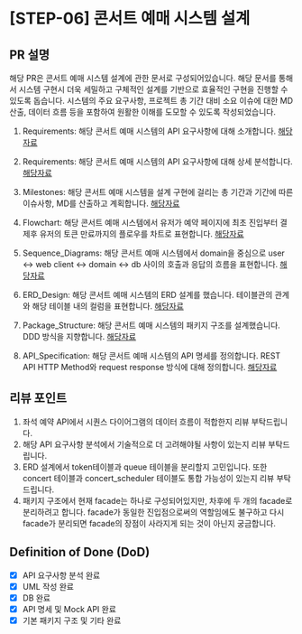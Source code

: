 <!--
  제목은 [(과제 STEP)] (작업한 내용) 로 작성해 주세요
  예시: [STEP-5] 이커머스 시스템 설계 
-->
# [STEP-06] 콘서트 예매 시스템 설계

## PR 설명
<!-- 해당 PR이 왜 발생했고, 어떤부분에 대한 작업인지 작성해주세요. -->
해당 PR은 콘서트 예매 시스템 설계에 관한 문서로 구성되어있습니다. 해당 문서를 통해서 시스템 구현시 더욱 세밀하고 구체적인 설계를 기반으로 효율적인 구현을 진행할 수 있도록 돕습니다. 
시스템의 주요 요구사항, 프로젝트 총 기간 대비 소요 이슈에 대한 MD 산출, 데이터 흐름 등을 포함하여 원활한 이해를 도모할 수 있도록 작성되었습니다.

1. Requirements: 해당 콘서트 예매 시스템의 API 요구사항에 대해 소개합니다.
[해당자료]((https://github.com/kimseonkyoung/hhplus-concert-reservation/wiki/01.-%EC%9A%94%EA%B5%AC%EC%82%AC%ED%95%AD))
2. Requirements: 해당 콘서트 예매 시스템의 API 요구사항에 대해 상세 분석합니다.
[해당자료]((https://github.com/kimseonkyoung/hhplus-concert-reservation/wiki/02.-%EC%9A%94%EA%B5%AC%EC%82%AC%ED%95%AD-%EB%B6%84%EC%84%9D))
3. Milestones: 해당 콘서트 예매 시스템을 설계 구현에 걸리는 총 기간과 기간에 따른 이슈사항, MD를 산출하고 계획합니다.
[해당자료]((https://github.com/kimseonkyoung/hhplus-concert-reservation/wiki/03.-%EB%A7%88%EC%9D%BC%EC%8A%A4%ED%86%A4))
4. Flowchart: 해당 콘서트 예매 시스템에서 유저가 예약 페이지에 최초 진입부터 결제후 유저의 토큰 만료까지의 플로우를 차트로 표현합니다.
[해당자료]((https://github.com/kimseonkyoung/hhplus-concert-reservation/wiki/04.-%ED%94%8C%EB%A1%9C%EC%9A%B0-%EC%B0%A8%ED%8A%B8))
5. Sequence_Diagrams: 해당 콘서트 예매 시스템에서 domain을 중심으로 user <-> web client <-> domain <-> db 사이의 호출과 응답의 흐름을 표현합니다.
[해당자료]((https://github.com/kimseonkyoung/hhplus-concert-reservation/wiki/05.-%EC%8B%9C%ED%80%80%EC%8A%A4-%EB%8B%A4%EC%9D%B4%EC%96%B4%EA%B7%B8%EB%9E%A8))
6. ERD_Design: 해당 콘서트 예매 시스템의 ERD 설계를 했습니다. 테이블관의 관계와 해당 테이블 내의 컬럼을 표현합니다.
[해당자료]((https://github.com/kimseonkyoung/hhplus-concert-reservation/wiki/06.-ERD-%EC%84%A4%EA%B3%84))

7. Package_Structure: 해당 콘서트 예매 시스템의 패키지 구조를 설계했습니다. DDD 방식을 지향합니다.
[해당자료]((https://github.com/kimseonkyoung/hhplus-concert-reservation/wiki/07.-%ED%8C%A8%ED%82%A4%EC%A7%80-%EA%B5%AC%EC%A1%B0-%EC%84%A4%EA%B3%84))
8. API_Specification: 해당 콘서트 예매 시스템의 API 명세를 정의합니다. REST API HTTP Method와 request response 방식에 대해 정의합니다.
[해당자료]((https://github.com/kimseonkyoung/hhplus-concert-reservation/wiki/08.-API-%EB%AA%85%EC%84%B8%EC%84%9C))

## 리뷰 포인트
<!-- 
    리뷰어가 함께 고민해주었으면 하는 내용을 간략하게 기재해주세요.
    커밋 링크가 포함되면, 더욱이 효과적일 거예요! 
-->
1. 좌석 예약 API에서 시퀀스 다이어그램의 데이터 흐름이 적합한지 리뷰 부탁드립니다.
2. 해당 API 요구사항 분석에서 기술적으로 더 고려해야될 사항이 있는지 리뷰 부탁드립니다.
3. ERD 설계에서 token테이블과 queue 테이블을 분리할지 고민입니다. 또한 concert 테이블과 concert_scheduler 테이블도 통합 가능성이 있는지 리뷰 부탁드립니다.
4. 패키지 구조에서 현재 facade는 하나로 구성되어있지만, 차후에 두 개의 facade로 분리하려고 합니다. facade가 동일한 진입점으로써의 역할임에도 불구하고
다시 facade가 분리되면 facade의 장점이 사라지게 되는 것이 아닌지 궁금합니다.

## Definition of Done (DoD)
<!--
    DOD 란 해당 작업을 완료했다고 간주하기 위해 충족해야 하는 기준을 의미합니다.
    어떤 기능을 위해 어떤 요구사항을 만족하였으며, 어떤 테스트를 수행했는지 등을 명확하게 체크리스트로 기재해 주세요.
    리뷰어 입장에서, 모든 맥락을 파악하기 이전에 작업의 성숙도/완성도를 파악하는 데에 도움이 됩니다.
    만약 계획되거나 연관 작업이나 파생 작업이 존재하는데, 이후로 미뤄지는 경우 TODO -, 사유와 함께 적어주세요.

    ex:
    - [x] 상품 도메인 모델 구조 설계 완료 ( [정책 참고자료](관련 문서 링크) )
    - [x] 상품 재고 차감 로직 유닛/통합 테스트 완료
    - [ ] TODO - 상품 주문 로직 개발 ( 정책 미수립으로 인해 후속 작업에서 진행 )
-->
- [x] API 요구사항 분석 완료
- [x] UML 작성 완료 
- [x] DB 완료 
- [x] API 명세 및 Mock API 완료 
- [x] 기본 패키지 구조 및 기타 완료
